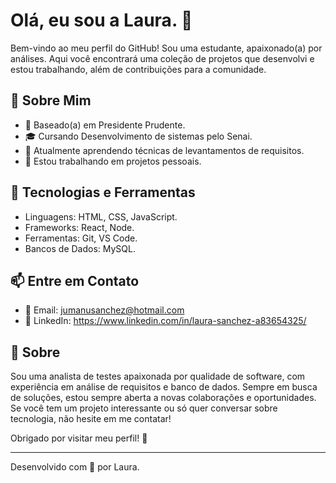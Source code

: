 # Olá, eu sou a Laura. 👋

Bem-vindo ao meu perfil do GitHub! Sou uma estudante, apaixonado(a) por análises. Aqui você encontrará uma coleção de projetos que desenvolvi e estou trabalhando, além de contribuições para a comunidade.

## 🚀 Sobre Mim

- 📍 Baseado(a) em Presidente Prudente.
- 🎓 Cursando Desenvolvimento de sistemas pelo Senai.
- 🌱 Atualmente aprendendo técnicas de levantamentos de requisitos.
- 🔭 Estou trabalhando em projetos pessoais.

## 🔧 Tecnologias e Ferramentas

- Linguagens: HTML, CSS, JavaScript.
- Frameworks: React, Node.
- Ferramentas: Git, VS Code.
- Bancos de Dados: MySQL.

## 📫 Entre em Contato

- 📧 Email: jumanusanchez@hotmail.com
- 🔗 LinkedIn: https://www.linkedin.com/in/laura-sanchez-a83654325/

## 💬 Sobre

Sou uma analista de testes apaixonada por qualidade de software, com experiência em análise de requisitos e banco de dados. Sempre em busca de soluções, estou sempre aberta a novas colaborações e oportunidades. Se você tem um projeto interessante ou só quer conversar sobre tecnologia, não hesite em me contatar!

Obrigado por visitar meu perfil! 🚀

---

Desenvolvido com 💙 por Laura.
